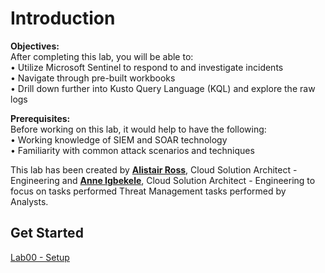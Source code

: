 # Introduction

**Objectives:** <br/>
After completing this lab, you will be able to: <br/>
•	Utilize Microsoft Sentinel to respond to and investigate incidents <br/>
•	Navigate through pre-built workbooks <br/>
•	Drill down further into Kusto Query Language (KQL) and explore the raw logs <br/>

**Prerequisites:** <br/>
Before working on this lab, it would help to have the following: <br/>
•	Working knowledge of SIEM and SOAR technology <br/>
•	Familiarity with common attack scenarios and techniques <br/>

This lab has been created by **[Alistair Ross](https://github.com/TheAlistairRoss)**, Cloud Solution Architect - Engineering and **[Anne Igbekele](https://github.com/anne-efi)**, Cloud Solution Architect - Engineering to focus on tasks performed Threat Management tasks performed by Analysts.

## Get Started

<a href="./LAB00/README.MD" target="_blank">Lab00 - Setup</a>
